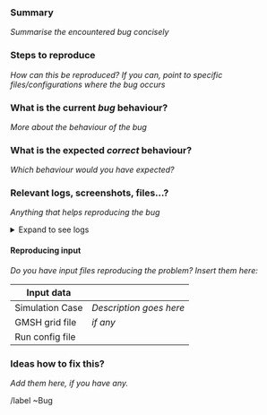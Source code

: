 ### Summary
_Summarise the encountered bug concisely_


### Steps to reproduce
_How can this be reproduced? If you can, point to specific files/configurations where the bug occurs_


### What is the current _bug_ behaviour?
_More about the behaviour of the bug_


### What is the expected _correct_ behaviour?
_Which behaviour would you have expected?_


### Relevant logs, screenshots, files...?
_Anything that helps reproducing the bug_

<!-- Put very long log outputs within the <pre></pre> tags below -->
<!-- If this doesn't apply, delete the whole <details></details> block -->
<details>
<summary>Expand to see logs</summary>
<pre>

</pre>
</details>

#### Reproducing input
_Do you have input files reproducing the problem? Insert them here:_

| Input data | |
| - | - |
| Simulation Case | _Description goes here_ |
| GMSH grid file | _if any_ |
| Run config file | |

### Ideas how to fix this?
_Add them here, if you have any._

/label ~Bug
